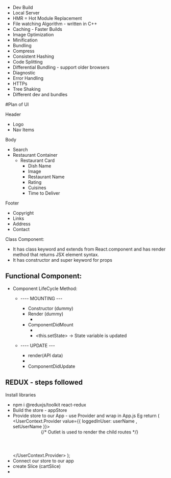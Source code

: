 
<!-- Parcel -->
- Dev Build
- Local Server
- HMR = Hot Module Replacement
- File watching Algorithm - written in C++
- Caching - Faster Builds
- Image Optimization
- Minification
- Bundling
- Compress
- Consistent Hashing
- Code Splitting
- Differential Bundling - support older browsers
- Diagnostic
- Error Handling
- HTTPs
- Tree Shaking
- Different dev and bundles

#Plan of UI

Header 
 - Logo
 - Nav Items

Body
- Search
- Restaurant Container
  - Restaurant Card
    - Dish Name
    - Image
    - Restaurant Name
    - Rating
    - Cuisines
    - Time to Deliver

Footer
   - Copyright
   - Links
   - Address
   - Contact
   
        
Class Component: 
- It has class keyword and extends from React.component and has render method that returns JSX element syntax.
- It has constructor and super keyword for props

Functional Component:
- 


- Component LifeCycle Method:
  * ---- MOUNTING ---
     * Constructor (dummy)
     * Render (dummy)
        * <HTML Dummy>
     * ComponentDidMount
         * <Api call>
         * <this.setState> -> State variable is updated

   * ---- UPDATE ---   
        *  render(API data)
        *  <HTML (new API data)>
        *  ComponentDidUpdate  
        
         
## REDUX - steps followed 
Install libraries
- npm i @reduxjs/toolkit react-redux
- Build the store - appStore
- Provide store to our App - use Provider and wrap in App.js
Eg
return (
    <Provider store={appStore}>
    <UserContext.Provider value={{ loggedInUser: userName , setUserName }}>
      <div className="app">
        <Header />
        {/* Outlet is used to render the child routes */}
        <Outlet />
      </div>
    </UserContext.Provider>
    </Provider>
  );
- Connect our store to our app
- create Slice (cartSlice)
- 





